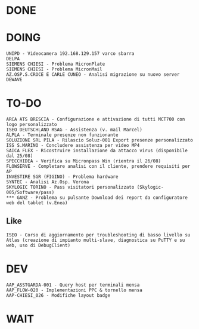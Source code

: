 # DONE


# DOING
	UNIPD - Videocamera 192.168.129.157 varco sbarra 
	DELPA
	SIEMENS CHIESI - Problema MicronPlate
	SIEMENS CHIESI - Problema MicronMail
	AZ.OSP.S.CROCE E CARLE CUNEO - Analisi migrazione su nuovo server
	DEWAVE


# TO-DO
	ARCA ATS BRESCIA - Configurazione e attivazione di tutti MCT700 con logo personalizzato
	ISEO DEUTSCHLAND RSAG - Assistenza (v. mail Marcel)
	ALPLA - Terminale presenze non funzionante
	SOLUZIONE SRL PILA - Rilascio Soluz-001 Export presenze personalizzato
	ISS S.MARINO - Concludere assistenza per video MP4 
	SAICA FLEX - Ricostruire installazione da attacco virus (disponibile dal 25/08)
	SPECCHIDEA - Verifica su Micronpass Win (rientra il 26/08)
	FLOWSERVE - Completare analisi con il cliente, prendere requisiti per AP
	INVESTIRE SGR (FIGINO) - Problema hardware
	SYNTEC - Analisi Az.Osp. Verona
	SKYLOGIC TORINO - Pass visitatori personalizzato (Skylogic-005/Software/pass)
	*** GANZ - Problema su pulsante Download dei report da configuratore web del tablet (v.Enea)

## Like
	ISEO - Corso di aggiornamento per troubleshooting di basso livello su Atlas (creazione di impianto multi-slave, diagnostica su PuTTY e su web, uso di DebugClient)

# DEV
	AAP_ASSTGARDA-001 - Query host per terminali mensa
	AAP_FLOW-020 - Implementazioni PPC & tornello mensa
	AAP-CHIESI_026 - Modifiche layout badge

# WAIT
